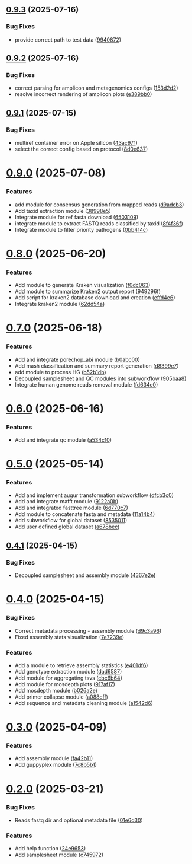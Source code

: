 ## [0.9.3](https://github.com/kwtrp-peo/viralphyl/compare/v0.9.2...v0.9.3) (2025-07-16)


### Bug Fixes

* provide correct path to test data ([9940872](https://github.com/kwtrp-peo/viralphyl/commit/9940872885f7c2898ab55e56801bb32979ce278c))

## [0.9.2](https://github.com/kwtrp-peo/viralphyl/compare/v0.9.1...v0.9.2) (2025-07-16)


### Bug Fixes

* correct parsing for amplicon and metagenomics configs ([153d2d2](https://github.com/kwtrp-peo/viralphyl/commit/153d2d2d38bab5ace45eb352d45ee554532f7536))
* resolve incorrect rendering of amplicon plots ([e389bb0](https://github.com/kwtrp-peo/viralphyl/commit/e389bb0d3578ff66f9cb57f09729b05c86082924))

## [0.9.1](https://github.com/kwtrp-peo/viralphyl/compare/v0.9.0...v0.9.1) (2025-07-15)


### Bug Fixes

* multiref container error on Apple silicon ([43ac971](https://github.com/kwtrp-peo/viralphyl/commit/43ac971a2908cd3d1075ca94d6801f665d55426b))
* select the correct config based on protocol ([8d0e637](https://github.com/kwtrp-peo/viralphyl/commit/8d0e63739f356c0cf15124e3eb8dc8fe9b534e9a))

# [0.9.0](https://github.com/kwtrp-peo/viralphyl/compare/v0.8.0...v0.9.0) (2025-07-08)


### Features

* add module for consensus generation from mapped reads ([d9adcb3](https://github.com/kwtrp-peo/viralphyl/commit/d9adcb3111b752751b135e375fcaa6c135a79a9f))
* Add taxid extraction module ([38998e5](https://github.com/kwtrp-peo/viralphyl/commit/38998e515161261cd33dce683031fbb79d1e06b1))
* Integrate module for ref fasta download ([6503109](https://github.com/kwtrp-peo/viralphyl/commit/6503109b2eec88f361cb94ad417741f138db4de3))
* integrate module to extract FASTQ reads classified by taxid ([8f4f36f](https://github.com/kwtrp-peo/viralphyl/commit/8f4f36feb816d76d4be852c0ff63baa406b2a82b))
* Integrate module to filter priority pathogens ([0bb414c](https://github.com/kwtrp-peo/viralphyl/commit/0bb414c2d06ca2f8620252239f923ff10e43b194))

# [0.8.0](https://github.com/kwtrp-peo/viralphyl/compare/v0.7.0...v0.8.0) (2025-06-20)


### Features

* Add module to generate Kraken visualization ([f0dc063](https://github.com/kwtrp-peo/viralphyl/commit/f0dc063df46e0f1c49c76c0c7a55fa181fd17aa0))
* Add module to summarize Kraken2 output report ([949296f](https://github.com/kwtrp-peo/viralphyl/commit/949296f68767634efe719c3f02b091acb62cacde))
* Add script for kraken2 database download and creation ([effd4e6](https://github.com/kwtrp-peo/viralphyl/commit/effd4e628832e9c4a94625a7c18f534ec582f536))
* Integrate kraken2 module ([62dd54a](https://github.com/kwtrp-peo/viralphyl/commit/62dd54af9a5ac36e6db2c8a43fb9486a406a4704))

# [0.7.0](https://github.com/kwtrp-peo/viralphyl/compare/v0.6.0...v0.7.0) (2025-06-18)


### Features

* Add and integrate porechop_abi module ([b0abc00](https://github.com/kwtrp-peo/viralphyl/commit/b0abc007904f7e2e72ce48a850cb9bc5ea26add9))
* Add mash classification and summary report generation ([d8399e7](https://github.com/kwtrp-peo/viralphyl/commit/d8399e7bdf37a46378ade2722c4873cb457b12a4))
* add module to process HG ([b52b1db](https://github.com/kwtrp-peo/viralphyl/commit/b52b1db8be8d9f5afdcf7cff6d42a660d304e6e5))
* Decoupled samplesheet and QC modules into subworkflow ([905baa8](https://github.com/kwtrp-peo/viralphyl/commit/905baa855747f93a0384de81854ec38ae6e353d3))
* Integrate human genome reads removal module ([fd634c0](https://github.com/kwtrp-peo/viralphyl/commit/fd634c081f846ff1a234fa3b03ce9e99164b1d1e))

# [0.6.0](https://github.com/kwtrp-peo/viralphyl/compare/v0.5.0...v0.6.0) (2025-06-16)


### Features

* Add and integrate qc module ([a534c10](https://github.com/kwtrp-peo/viralphyl/commit/a534c105814df192702c392defc3abe988c23d0c))

# [0.5.0](https://github.com/kwtrp-peo/viralphyl/compare/v0.4.1...v0.5.0) (2025-05-14)


### Features

* Add and implement augur transformation subworkflow ([dfcb3c0](https://github.com/kwtrp-peo/viralphyl/commit/dfcb3c0b916d82a79d67c9821383c83abdfaae7e))
* Add and integrate mafft module ([9122a0b](https://github.com/kwtrp-peo/viralphyl/commit/9122a0b2b144febb708214fdf0a1287ae3f715e4))
* Add and integrated fasttree module ([6d770c7](https://github.com/kwtrp-peo/viralphyl/commit/6d770c7c77c70e63424d8be90ca3138ab1461653))
* Add module to concatenate fasta and metadata ([11a14b4](https://github.com/kwtrp-peo/viralphyl/commit/11a14b42e244b142076a6ea77a7e7cf79ca061bf))
* Add subworkflow for global dataset ([8535011](https://github.com/kwtrp-peo/viralphyl/commit/8535011eb395c27e0c9874cca22936ffee49ff96))
* Add user defined global dataset ([a678bec](https://github.com/kwtrp-peo/viralphyl/commit/a678bec7a64c59f2f37da42b756866ea13bcd88d))

## [0.4.1](https://github.com/kwtrp-peo/viralphyl/compare/v0.4.0...v0.4.1) (2025-04-15)


### Bug Fixes

* Decoupled samplesheet and assembly module ([4367e2e](https://github.com/kwtrp-peo/viralphyl/commit/4367e2e335b3a7fe92ff805b94b5b366efe030ac))

# [0.4.0](https://github.com/kwtrp-peo/viralphyl/compare/v0.3.0...v0.4.0) (2025-04-15)


### Bug Fixes

* Correct metadata processing - assembly module ([d9c3a96](https://github.com/kwtrp-peo/viralphyl/commit/d9c3a96a53a109e9925236dfeaccf7ae9070922a))
* Fixed assembly stats visualization ([7e7239e](https://github.com/kwtrp-peo/viralphyl/commit/7e7239e9f5e58e846413f910bfbc2c4e240875e2))


### Features

* Add a module to retrieve assembly statistics ([e401df6](https://github.com/kwtrp-peo/viralphyl/commit/e401df6844a49c987cc0d5510394c7da285f668f))
* Add genotype extraction module ([dad6587](https://github.com/kwtrp-peo/viralphyl/commit/dad6587446d0251bb1951416b7fcfb9d9980141a))
* Add module for aggregating tsvs ([cbc6b64](https://github.com/kwtrp-peo/viralphyl/commit/cbc6b64f5df50f8a4c2cd211643faca0ba5f773f))
* Add module for mosdepth plots ([917af17](https://github.com/kwtrp-peo/viralphyl/commit/917af17ec54ff8f8108d82a38ca45e6b075909fb))
* Add mosdepth module ([b026a2e](https://github.com/kwtrp-peo/viralphyl/commit/b026a2e162589eec4889d03b133dfabd954f56a7))
* Add primer collapse module ([a088cff](https://github.com/kwtrp-peo/viralphyl/commit/a088cff2399a6f5d5a74db18e58c4ea23bd842b4))
* Add sequence and metadata cleaning module ([a1542d6](https://github.com/kwtrp-peo/viralphyl/commit/a1542d623ed298c2472e475b7facb7aa3ddcef40))

# [0.3.0](https://github.com/kwtrp-peo/viralphyl/compare/v0.2.0...v0.3.0) (2025-04-09)


### Features

* Add assembly module ([fa42b11](https://github.com/kwtrp-peo/viralphyl/commit/fa42b11365ac56417ad56ab0ae8438440478fe04))
* Add guppyplex module ([7c8b5b1](https://github.com/kwtrp-peo/viralphyl/commit/7c8b5b1604e5969bafa9f936291605a7ea140aa4))

# [0.2.0](https://github.com/kwtrp-peo/viralphyl/compare/v0.1.0...v0.2.0) (2025-03-21)


### Bug Fixes

* Reads fastq dir and optional metadata file ([01e6d30](https://github.com/kwtrp-peo/viralphyl/commit/01e6d30e201016d46956bcc5ac9e90a4f2198329))


### Features

* Add help function ([24e9653](https://github.com/kwtrp-peo/viralphyl/commit/24e9653cac5dde72dedd2b6259e6ef9bbe9a6562))
* Add samplesheet module ([c745972](https://github.com/kwtrp-peo/viralphyl/commit/c745972cb81664dba1290a5c16cf9d2fb9836199))
